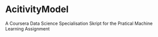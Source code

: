 # AcitivityModel
A Coursera Data Science Specialisation Skript for the Pratical Machine Learning Assignment
